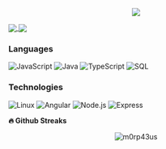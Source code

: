 <p align='center'>
    <img src="https://gidigi.com/cdn/love.gif">
</p>

<a href="https://github-readme-stats.vercel.app/api?username=skezze&count_private=true&show_icons=true&theme=chartreuse-dark">
  <img align="center" src="https://github-readme-stats.vercel.app/api?username=skezze&bg_color=30,e96443,904e95&title_color=fff&text_color=fff" />
</a>
<a href="https://github.com/skezze">
  <img align="center" src="https://github-readme-stats.vercel.app/api/top-langs/?username=skezze&bg_color=30,e96443,904e95&title_color=fff&text_color=fff" />
</a>


### Languages

![JavaScript](https://img.shields.io/badge/-JavaScript-000?&logo=JavaScript)
![Java](https://img.shields.io/badge/-Java-000?&logo=Java&logoColor=007396)
![TypeScript](https://img.shields.io/badge/-TypeScript-000?&logo=TypeScript)
![SQL](https://img.shields.io/badge/-SQL-000?&logo=MySQL)


### Technologies

![Linux](https://img.shields.io/badge/-Linux-000?&logo=Linux)
![Angular](https://img.shields.io/badge/-Angular-000?&logo=Angular)
![Node.js](https://img.shields.io/badge/-Node.js-000?&logo=node.js)
![Express](https://img.shields.io/badge/-Express-000?&logo=express)



<b>🔥 Github Streaks</b>
<p align="center"><img src="https://github-readme-streak-stats.herokuapp.com/?user=skezze&theme=black-ice&hide_border=true&stroke=0000&background=0D1117&ring=e05397&fire=e05397&currStreakLabel=e05397&bg_color=30,e96443,904e95&title_color=fff&text_color=fff" alt="m0rp43us" /></p>

